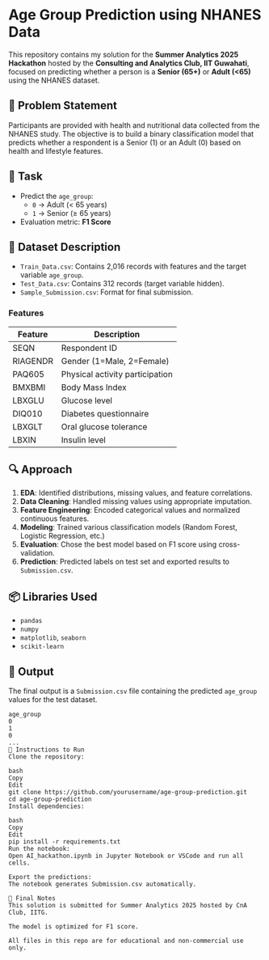 # Age Group Prediction using NHANES Data
This repository contains my solution for the **Summer Analytics 2025 Hackathon** hosted by the **Consulting and Analytics Club, IIT Guwahati**, focused on predicting whether a person is a **Senior (65+)** or **Adult (<65)** using the NHANES dataset.

## 📌 Problem Statement
Participants are provided with health and nutritional data collected from the NHANES study. The objective is to build a binary classification model that predicts whether a respondent is a Senior (1) or an Adult (0) based on health and lifestyle features.

## 🧠 Task
- Predict the `age_group`:
  - `0` → Adult (< 65 years)
  - `1` → Senior (≥ 65 years)
- Evaluation metric: **F1 Score**

## 📁 Dataset Description
- `Train_Data.csv`: Contains 2,016 records with features and the target variable `age_group`.
- `Test_Data.csv`: Contains 312 records (target variable hidden).
- `Sample_Submission.csv`: Format for final submission.

### Features
| Feature | Description |
|---------|-------------|
| SEQN | Respondent ID |
| RIAGENDR | Gender (1=Male, 2=Female) |
| PAQ605 | Physical activity participation |
| BMXBMI | Body Mass Index |
| LBXGLU | Glucose level |
| DIQ010 | Diabetes questionnaire |
| LBXGLT | Oral glucose tolerance |
| LBXIN | Insulin level |

## 🔍 Approach
1. **EDA**: Identified distributions, missing values, and feature correlations.
2. **Data Cleaning**: Handled missing values using appropriate imputation.
3. **Feature Engineering**: Encoded categorical values and normalized continuous features.
4. **Modeling**: Trained various classification models (Random Forest, Logistic Regression, etc.)
5. **Evaluation**: Chose the best model based on F1 score using cross-validation.
6. **Prediction**: Predicted labels on test set and exported results to `Submission.csv`.

## 📦 Libraries Used
- `pandas`
- `numpy`
- `matplotlib`, `seaborn`
- `scikit-learn`

## 🧾 Output
The final output is a `Submission.csv` file containing the predicted `age_group` values for the test dataset.

```csv
age_group
0
1
0
...
📜 Instructions to Run
Clone the repository:

bash
Copy
Edit
git clone https://github.com/yourusername/age-group-prediction.git
cd age-group-prediction
Install dependencies:

bash
Copy
Edit
pip install -r requirements.txt
Run the notebook:
Open AI_hackathon.ipynb in Jupyter Notebook or VSCode and run all cells.

Export the predictions:
The notebook generates Submission.csv automatically.

🏁 Final Notes
This solution is submitted for Summer Analytics 2025 hosted by CnA Club, IITG.

The model is optimized for F1 score.

All files in this repo are for educational and non-commercial use only.
